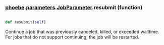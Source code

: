 ### [phoebe](phoebe.md).[parameters](phoebe.parameters.md).[JobParameter](phoebe.parameters.JobParameter.md).resubmit (function)


```py

def resubmit(self)

```



Continue a job that was previously canceled, killed, or exceeded walltime.
For jobs that do not support continuing, the job will be restarted.

